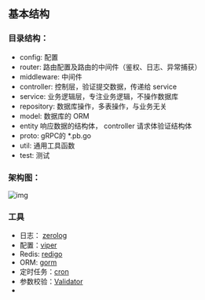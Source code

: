 ## 基本结构

### 目录结构：

- config: 配置
- router: 路由配置及路由的中间件（鉴权、日志、异常捕获）
- middleware: 中间件 
- controller: 控制层，验证提交数据，传递给 service
- service: 业务逻辑层，专注业务逻辑，不操作数据库
- repository: 数据库操作，多表操作，与业务无关
- model: 数据库的 ORM
- entity 响应数据的结构体， controller 请求体验证结构体
- proto: gRPC的 *.pb.go
- util: 通用工具函数
- test: 测试

### 架构图：

![img](https://imgconvert.csdnimg.cn/aHR0cHM6Ly9tbWJpei5xcGljLmNuL21tYml6X3BuZy9nbzlqcEczQnVoVFhOOVk0WUEwN283ZDRDWW5WbmJ3R05lVUJaRzBEbk9nUXE0ZzVwQXpVMjlQdUVoa2I0d1YyR1ZVQ21CaWNtSUFqR2liV3pydWNPN3h3LzY0MD93eF9mbXQ9cG5n?x-oss-process=image/format,png)

### 工具

- 日志： [zerolog](https://github.com/rs/zerolog)
- 配置：[viper](https://github.com/spf13/viper)
- Redis: [redigo](https://github.com/gomodule/redigo)
- ORM: [gorm](https://github.com/go-gorm/gorm)
- 定时任务：[cron](https://github.com/robfig/cron)
- 参数校验：[Validator](https://github.com/go-playground/validator)
- 

